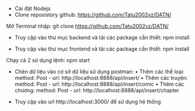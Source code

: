 - Cài đặt Nodejs
- Clone reposistory github: https://github.com/Tatu2002vz/DATN/

Mở Terminal nhập:
git clone https://github.com/Tatu2002vz/DATN/
 
- Truy cập vào thư mục backend và tải các package cần thiết:
npm install
 
- Truy cập vào thư mục frontend và tải các package cần thiết:
npm install
 
Chạy cả 2 sử dụng lệnh: npm start
- Chèn dữ liệu vào cơ sở dữ liệu sử dụng postman:
•	Thêm các thể loại:
method: Post - url: http://localhost:8888/api/insert/ 
•	Thêm các truyện:
method: Post - url: http://localhost:8888/api/insert/comic
•	Thêm các chương:
method: Post - url: http://localhost:8888/api/insert/chapter

- Truy cập vào url http://localhost:3000/ để sử dụng hệ thống
